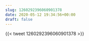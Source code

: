```yaml
---
slug: 1260292396060901378
date: 2020-05-12 19:34:56+00:00
draft: false
---
```


{{< tweet 1260292396060901378 >}}
